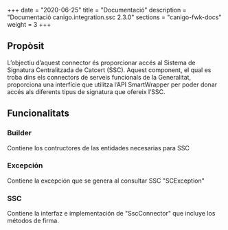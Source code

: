 +++
date        = "2020-06-25"
title       = "Documentació"
description = "Documentació canigo.integration.ssc 2.3.0"
sections    = "canigo-fwk-docs"
weight      = 3
+++

## Propòsit

L’objectiu d’aquest connector és proporcionar accés al Sistema de Signatura Centralitzada de Catcert (SSC). Aquest component, el qual es troba dins els connectors de serveis funcionals de la Generalitat, proporciona una interfície que utilitza l’API SmartWrapper per poder donar accés als diferents tipus de signatura que ofereix l’SSC.

## Funcionalitats

### Builder

Contiene los contructores de las entidades necesarias para SSC

### Excepción

Contiene la excepción que se genera al consultar SSC "SCException"

### SSC

Contiene la interfaz e implementación de "SscConnector" que incluye los métodos de firma. 

